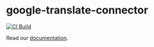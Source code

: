 # google-translate-connector

[![CI Build](https://github.com/axonivy-market/google-translate-connector/actions/workflows/ci.yml/badge.svg)](https://github.com/axonivy-market/google-translate-connector/actions/workflows/ci.yml)

Read our [documentation](google-translate-connector-product/README.md).
